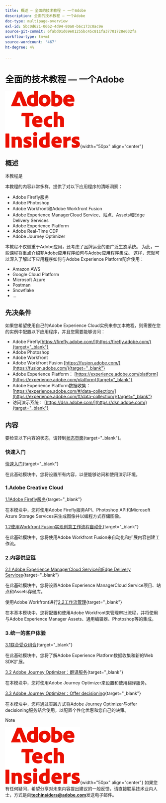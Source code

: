 ```yaml
---
title: 概述 — 全面的技术教程 — 一个Adobe
description: 全面的技术教程 — 一个Adobe
doc-type: multipage-overview
exl-id: 5bc0d621-0662-4d94-80a0-b6c173c0ac9e
source-git-commit: 6fabd01d69e01255bc45c811fa37701728e032fa
workflow-type: tm+mt
source-wordcount: '467'
ht-degree: 4%

---
```


# 全面的技术教程 — 一个Adobe

![技术内部人士](./assets/images/techinsiders.png){width="50px" align="center"}

## 概述

本教程是

本教程的内容非常多样，提供了对以下应用程序的清晰洞察：

- Adobe Firefly服务
- Adobe Photoshop
- Adobe Workfront和Adobe Workfront Fusion
- Adobe Experience ManagerCloud Service、站点、Assets和Edge Delivery Services
- Adobe Experience Platform
- Adobe Real-Time CDP
- Adobe Journey Optimizer


本教程不仅侧重于Adobe应用，还考虑了品牌运营的更广泛生态系统。 为此，一些课程将重点介绍非Adobe应用程序如何与Adobe应用程序集成。 这样，您就可以深入了解以下应用程序如何与Adobe Experience Platform配合使用：

- Amazon AWS
- Google Cloud Platform
- Microsoft Azure
- Postman
- Snowflake
- ...

## 先决条件

如果您希望使用自己的Adobe Experience Cloud实例来参加本教程，则需要在您的实例中配置以下应用程序，并且您需要能够访问：

- Adobe Firefly[https://firefly.adobe.com/](https://firefly.adobe.com/){target="_blank"}
- Adobe Photoshop
- Adobe Workfront
- Adobe Workfront Fusion [https://fusion.adobe.com/](https://fusion.adobe.com/){target="_blank"}
- Adobe Experience Platform： [https://experience.adobe.com/platform](https://experience.adobe.com/platform){target="_blank"}
- Adobe Experience Platform数据收集： [https://experience.adobe.com/#/data-collection/](https://experience.adobe.com/#/data-collection/){target="_blank"}
- 访问演示系统： [https://dsn.adobe.com/](https://dsn.adobe.com/){target="_blank"}

## 内容

要检查以下内容的状态，请转到[状态页面](./status.md){target="_blank"}。

### 快速入门

[快速入门](./modules/getting-started/gettingstarted/getting-started.md){target="_blank"}

在此基础模块中，您将设置所有内容，以便能够访问和使用演示环境。

### 1.Adobe Creative Cloud

[1.1Adobe Firefly服务](./modules/creative-cloud/module1.1/firefly-services.md){target="_blank"}

在本模块中，您将使用Adobe Firefly服务API、Photoshop API和Microsoft Azure Storage Services来生成图像并以编程方式存储图像。

[1.2使用Workfront Fusion实现创意工作流程自动化](./modules/creative-cloud/module1.2/automation.md){target="_blank"}

在此基础模块中，您将使用Adobe Workfront Fusion来自动化和扩展内容创建工作流。

### 2.内容供应链

[2.1 Adobe Experience ManagerCloud Service和Edge Delivery Services](./modules/csc/module2.1/aemcs.md){target="_blank"}

在此基础模块中，您将设置Adobe Experience ManagerCloud Service项目、站点和Assets存储库。

使用Adobe Workfront进行[2.2工作流管理](./modules/csc/module2.2/workfront.md){target="_blank"}

在本基本模块中，您将配置和使用Adobe Workfront来管理审批流程，并将使用与Adobe Experience Manager Assets、通用编辑器、Photoshop等的集成。

### 3.统一的客户体验

[3.1联合受众组合](./modules/uce/module3.1/fac.md){target="_blank"}

在此基础模块中，您将了解Adobe Experience Platform数据收集和新的Web SDK扩展。

[3.2 Adobe Journey Optimizer：翻译服务](./modules/uce/module3.2/ajotranslationsvcs.md){target="_blank"}

在本模块中，您将使用Adobe Journey Optimizer来设置和使用翻译服务。

[3.3 Adobe Journey Optimizer：Offer decisioning](./modules/uce/module3.3/offer-decisioning.md){target="_blank"}

在本模块中，您将通过实践方式将Adobe Journey Optimizer与offer decisioning服务结合使用，以配置个性化优惠和您自己的决策。

>[!NOTE]
>
>![技术内部人士](./assets/images/techinsiders.png){width="50px" align="center"}
>如果您有任何疑问，希望分享对未来内容提出建议的一般反馈，请直接联系技术业内人士，方式是向&#x200B;**techinsiders@adobe.com**&#x200B;发送电子邮件。
